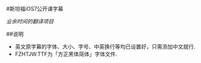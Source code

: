 #斯坦福iOS7公开课字幕

*业余时间的翻译项目*

##说明

* 英文原字幕的字体、大小、字号、中英换行等均已设置好，只需添加中文就行.
* FZHTJW.TTF为「方正黑体简体」字体文件.

